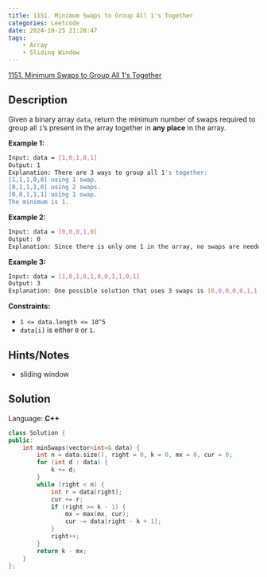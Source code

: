 ```yaml
---
title: 1151. Minimum Swaps to Group All 1's Together
categories: Leetcode
date: 2024-10-25 21:28:47
tags:
    - Array
    - Sliding Window
---
```


[1151. Minimum Swaps to Group All 1's Together](https://leetcode.com/problems/minimum-swaps-to-group-all-1s-together/description/)

## Description

Given a binary array `data`, return the minimum number of swaps required to group all `1`’s present in the array together in **any place**  in the array.

**Example 1:**

```bash
Input: data = [1,0,1,0,1]
Output: 1
Explanation: There are 3 ways to group all 1's together:
[1,1,1,0,0] using 1 swap.
[0,1,1,1,0] using 2 swaps.
[0,0,1,1,1] using 1 swap.
The minimum is 1.
```

**Example 2:**

```bash
Input: data = [0,0,0,1,0]
Output: 0
Explanation: Since there is only one 1 in the array, no swaps are needed.
```

**Example 3:**

```bash
Input: data = [1,0,1,0,1,0,0,1,1,0,1]
Output: 3
Explanation: One possible solution that uses 3 swaps is [0,0,0,0,0,1,1,1,1,1,1].
```

**Constraints:**

- `1 <= data.length <= 10^5`
- `data[i]` is either `0` or `1`.

## Hints/Notes

- sliding window

## Solution

Language: **C++**

```C++
class Solution {
public:
    int minSwaps(vector<int>& data) {
        int n = data.size(), right = 0, k = 0, mx = 0, cur = 0;
        for (int d : data) {
            k += d;
        }
        while (right < n) {
            int r = data[right];
            cur += r;
            if (right >= k - 1) {
                mx = max(mx, cur);
                cur -= data[right - k + 1];
            }
            right++;
        }
        return k - mx;
    }
};
```
